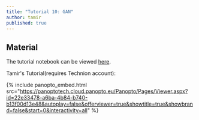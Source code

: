 ```yaml
---
title: "Tutorial 10: GAN"
author: tamir
published: true
---
```



## Material

The tutorial notebook can be viewed [here](https://nbviewer.org/github/vistalab-technion/cs236781-tutorials/blob/master/t12-%20GAN/tutorial12-GAN.ipynb).


Tamir's Tutorial(requires Technion account):

{% include panopto_embed.html src="https://panoptotech.cloud.panopto.eu/Panopto/Pages/Viewer.aspx?id=22e33478-a6ba-4b84-b740-b13f00d13e48&autoplay=false&offerviewer=true&showtitle=true&showbrand=false&start=0&interactivity=all" %}